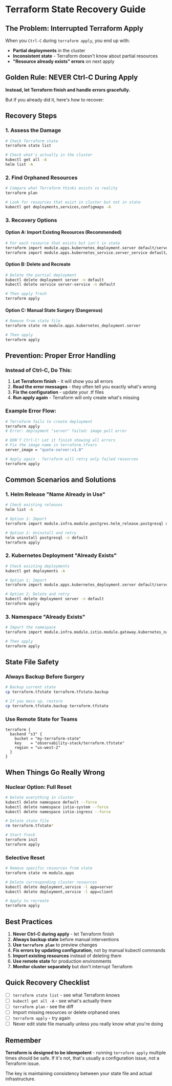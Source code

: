 # Terraform State Recovery Guide

## The Problem: Interrupted Terraform Apply

When you `Ctrl-C` during `terraform apply`, you end up with:
- **Partial deployments** in the cluster
- **Inconsistent state** - Terraform doesn't know about partial resources
- **"Resource already exists" errors** on next apply

## Golden Rule: NEVER Ctrl-C During Apply

**Instead, let Terraform finish and handle errors gracefully.**

But if you already did it, here's how to recover:

## Recovery Steps

### 1. Assess the Damage
```bash
# Check Terraform state
terraform state list

# Check what's actually in the cluster
kubectl get all -A
helm list -A
```

### 2. Find Orphaned Resources
```bash
# Compare what Terraform thinks exists vs reality
terraform plan

# Look for resources that exist in cluster but not in state
kubectl get deployments,services,configmaps -A
```

### 3. Recovery Options

#### Option A: Import Existing Resources (Recommended)
```bash
# For each resource that exists but isn't in state
terraform import module.apps.kubernetes_deployment.server default/server
terraform import module.apps.kubernetes_service.server_service default/server-service
```

#### Option B: Delete and Recreate
```bash
# Delete the partial deployment
kubectl delete deployment server -n default
kubectl delete service server-service -n default

# Then apply fresh
terraform apply
```

#### Option C: Manual State Surgery (Dangerous)
```bash
# Remove from state file
terraform state rm module.apps.kubernetes_deployment.server

# Then apply
terraform apply
```

## Prevention: Proper Error Handling

### Instead of Ctrl-C, Do This:

1. **Let Terraform finish** - it will show you all errors
2. **Read the error messages** - they often tell you exactly what's wrong
3. **Fix the configuration** - update your .tf files
4. **Run apply again** - Terraform will only create what's missing

### Example Error Flow:
```bash
# Terraform fails to create deployment
terraform apply
# Error: deployment "server" failed: image pull error

# DON'T Ctrl-C! Let it finish showing all errors
# Fix the image name in terraform.tfvars
server_image = "quote-server:v1.0"

# Apply again - Terraform will retry only failed resources
terraform apply
```

## Common Scenarios and Solutions

### 1. Helm Release "Name Already in Use"
```bash
# Check existing releases
helm list -A

# Option 1: Import
terraform import module.infra.module.postgres.helm_release.postgresql default/postgresql

# Option 2: Uninstall and retry
helm uninstall postgresql -n default
terraform apply
```

### 2. Kubernetes Deployment "Already Exists"
```bash
# Check existing deployments
kubectl get deployments -A

# Option 1: Import
terraform import module.apps.kubernetes_deployment.server default/server

# Option 2: Delete and retry
kubectl delete deployment server -n default
terraform apply
```

### 3. Namespace "Already Exists"
```bash
# Import the namespace
terraform import module.infra.module.istio.module.gateway.kubernetes_namespace.istio_ingress istio-ingress

# Then apply
terraform apply
```

## State File Safety

### Always Backup Before Surgery
```bash
# Backup current state
cp terraform.tfstate terraform.tfstate.backup

# If you mess up, restore
cp terraform.tfstate.backup terraform.tfstate
```

### Use Remote State for Teams
```hcl
terraform {
  backend "s3" {
    bucket = "my-terraform-state"
    key    = "observability-stack/terraform.tfstate"
    region = "us-west-2"
  }
}
```

## When Things Go Really Wrong

### Nuclear Option: Full Reset
```bash
# Delete everything in cluster
kubectl delete namespace default --force
kubectl delete namespace istio-system --force
kubectl delete namespace istio-ingress --force

# Delete state file
rm terraform.tfstate*

# Start fresh
terraform init
terraform apply
```

### Selective Reset
```bash
# Remove specific resources from state
terraform state rm module.apps

# Delete corresponding cluster resources
kubectl delete deployment,service -l app=server
kubectl delete deployment,service -l app=client

# Apply to recreate
terraform apply
```

## Best Practices

1. **Never Ctrl-C during apply** - let Terraform finish
2. **Always backup state** before manual interventions
3. **Use `terraform plan`** to preview changes
4. **Fix errors by updating configuration**, not by manual kubectl commands
5. **Import existing resources** instead of deleting them
6. **Use remote state** for production environments
7. **Monitor cluster separately** but don't interrupt Terraform

## Quick Recovery Checklist

- [ ] `terraform state list` - see what Terraform knows
- [ ] `kubectl get all -A` - see what's actually there
- [ ] `terraform plan` - see the diff
- [ ] Import missing resources or delete orphaned ones
- [ ] `terraform apply` - try again
- [ ] Never edit state file manually unless you really know what you're doing

## Remember

**Terraform is designed to be idempotent** - running `terraform apply` multiple times should be safe. If it's not, that's usually a configuration issue, not a Terraform issue.

The key is maintaining consistency between your state file and actual infrastructure.